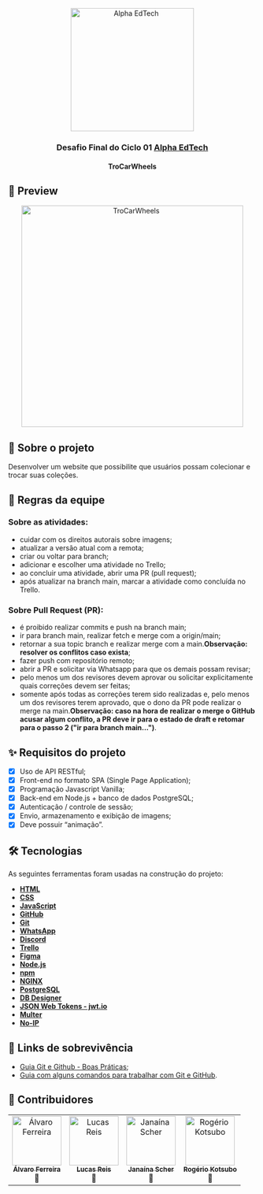 <div  align="center">
	<a  href="https://www.alphaedtech.org.br/">
	    <img  src="https://user-images.githubusercontent.com/79182711/187928980-1c1c834c-d92c-4565-b7b6-9cf5b644873e.png"  alt="Alpha EdTech"  title="Alpha EdTech"  width="250" />
	</a>
	<h3>
		Desafio Final do Ciclo 01
		<a  href="https://www.alphaedtech.org.br/">
		Alpha EdTech
		</a>
	</h3>
	<h4>TroCarWheels</h4>
</div>

## 👀 Preview
<div align="center">
	<img  src="https://user-images.githubusercontent.com/79182711/195835610-9c2f3976-8531-4a07-ac0a-599e78e9d6dd.png"  alt="TroCarWheels"  title="TroCarWheels"  width="450" />
</div>

## 🧐 Sobre o projeto

Desenvolver um website que possibilite que usuários possam colecionar e trocar suas coleções.

## 📌 Regras da equipe

### Sobre as atividades:

- cuidar com os direitos autorais sobre imagens;
- atualizar a versão atual com a remota;
- criar ou voltar para branch;
- adicionar e escolher uma atividade no Trello;
- ao concluir uma atividade, abrir uma PR (pull request);
- após atualizar na branch main, marcar a atividade como concluída no Trello.

### Sobre Pull Request (PR):

- é proibido realizar commits e push na branch main;
- ir para branch main, realizar fetch e merge com a origin/main;
- retornar a sua topic branch e realizar merge com a main.**Observação: resolver os conflitos caso exista**;
- fazer push com repositório remoto;
- abrir a PR e solicitar via Whatsapp para que os demais possam revisar;
- pelo menos um dos revisores devem aprovar ou solicitar explicitamente quais correções devem ser feitas;
- somente após todas as correções terem sido realizadas e, pelo menos um dos revisores terem aprovado, que o dono da PR pode realizar o merge na main.**Observação: caso na hora de realizar o merge o GitHub acusar algum conflito, a PR deve ir para o estado de draft e retomar para o passo 2 ("ir para branch main...")**.

## ✨ Requisitos do projeto

-   [x] Uso de API RESTful;
-   [x] Front-end no formato SPA (Single Page Application);
-   [x] Programação Javascript Vanilla;
-   [x] Back-end em Node.js + banco de dados PostgreSQL;
-   [x] Autenticação / controle de sessão;
-   [x] Envio, armazenamento e exibição de imagens;
-   [x] Deve possuir “animação”.

## 🛠 Tecnologias

As seguintes ferramentas foram usadas na construção do projeto:

- **[HTML](https://developer.mozilla.org/pt-BR/docs/Web/HTML)**
- **[CSS](https://developer.mozilla.org/pt-BR/docs/Web/CSS)**
- **[JavaScript](https://developer.mozilla.org/pt-BR/docs/Web/JavaScript)**
- **[GitHub](https://docs.github.com/pt/pages)**
- **[Git](git-scm.com)**
- **[WhatsApp](https://www.whatsapp.com/?lang=pt_br)**
- **[Discord](https://discord.com/)**
- **[Trello](https://trello.com/pt-BR)**
- **[Figma](https://www.figma.com/)**
- **[Node.js](https://nodejs.org/en/)**
- **[npm](https://www.npmjs.com/)**
- **[NGINX](https://www.nginx.com/)**
- **[PostgreSQL](https://www.postgresql.org/)**
- **[DB Designer](https://www.dbdesigner.net/)**
- **[JSON Web Tokens - jwt.io](https://jwt.io/)**
- **[Multer](https://github.com/expressjs/multer)**
- **[No-IP](https://www.noip.com/pt-BR)**

## 🔗 Links de sobrevivência

-   [Guia Git e Github - Boas Práticas](https://diegocoliveira.github.io/equipe10-dev-html/index.html);
-   [Guia com alguns comandos para trabalhar com Git e GitHub](https://github.com/janascher/guia-git-github).

## 🤝 Contribuidores

<table>
	<tr>
		<td align="center">
			<a href="https://github.com/Alvaro125">
                <img src="https://avatars.githubusercontent.com/u/62722849?v=4" width="100px;" alt="Álvaro Ferreira"/><br><sub><b>Álvaro Ferreira</b></sub>
            </a>	
            <br>🚀</br>
		</td>
		<td align="center">
			<a href="https://github.com/LucasCscBks">
                <img src="https://avatars.githubusercontent.com/u/103609079?v=4" width="100px;" alt="Lucas Reis"/><br><sub><b>Lucas Reis</b></sub>
            </a>	
            <br>🚀</br>
		</td>
	    <td align="center">
			<a href="https://github.com/janascher">
                <img src="https://avatars.githubusercontent.com/u/79182711?v=4" width="100px;" alt="Janaína Scher"/><br><sub><b>Janaína Scher</b></sub>
            </a>	
            <br>🚀</br>
		</td>
		<td align="center">
			<a href="https://github.com/rogeriokotsubo">
                <img src="https://avatars.githubusercontent.com/u/81968045?v=4" width="100px;" alt="Rogério Kotsubo"/><br><sub><b>Rogério Kotsubo</b></sub>
            </a>
            <br>🚀</br>
		</td>
	</tr>
</table>
